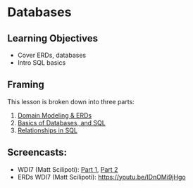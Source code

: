 # Databases

## Learning Objectives
- Cover ERDs, databases
- Intro SQL basics

## Framing

This lesson is broken down into three parts:

1. [Domain Modeling & ERDs](erd_domains.md)
2. [Basics of Databases, and SQL](sql_basics.md)
3. [Relationships in SQL](sql_relationships.md)

## Screencasts:

- WDI7 (Matt Scilipoti): [Part 1](https://youtu.be/cuPXKDMEhKw), [Part 2](https://youtu.be/wQtBDerdyKw)
- ERDs WDI7 (Matt Scilipoti): https://youtu.be/IDnOMi9jHgo
